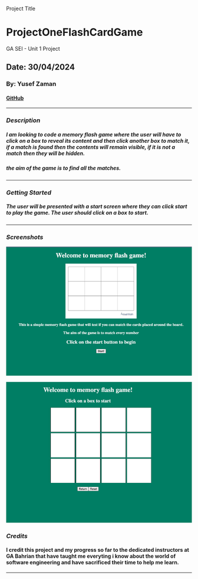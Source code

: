 Project Title

# ProjectOneFlashCardGame

GA SEI - Unit 1 Project

## Date: 30/04/2024

### By: Yusef Zaman

#### [GitHub](https://github.com/yusefzaman)

---

### **_Description_**

##### I am looking to code a memory flash game where the user will have to click on a box to reveal its content and then click another box to match it, if a match is found then the contents will remain visible, if it is not a match then they will be hidden.

##### the aim of the game is to find all the matches.

---

### **_Getting Started_**

##### The user will be presented with a start screen where they can click start to play the game. The user should click on a box to start.

---

### **_Screenshots_**

![alt text](image.png)

![alt text](image-1.png)

### **_Credits_**
#### I credit this project and my progress so far to the dedicated instructors at GA Bahrian that have taught me everyting i know about the world of software engineering and have sacrificed their time to help me learn.
---
